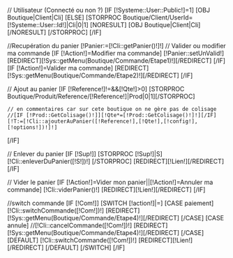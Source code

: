 // Utilisateur (Connecté ou non ?)
[IF [!Systeme::User::Public!]=1]
	[OBJ Boutique|Client|Cli]
[ELSE]
	[STORPROC Boutique/Client/UserId=[!Systeme::User::Id!]|Cli|0|1]
		[NORESULT]
			[OBJ Boutique|Client|Cli]
		[/NORESULT]
	[/STORPROC]
[/IF]

//Recupération du panier
[!Panier:=[!Cli::getPanier()!]!]
// Valider ou modifier ma commande
[IF [!Action!]=Modifier ma commande]
	[!Panier::setUnValid!]
	[REDIRECT][!Sys::getMenu(Boutique/Commande/Etape1)!][/REDIRECT]
[/IF]
[IF [!Action!]=Valider ma commande]
	[REDIRECT][!Sys::getMenu(Boutique/Commande/Etape2)!][/REDIRECT]
[/IF]

// Ajout au panier
[IF [!Reference!]!=&&[!Qte!]>0]
	[STORPROC Boutique/Produit/Reference/[!Reference!]|Prod|0|1][/STORPROC]

	// en commentaires car sur cete boutique on ne gère pas de colisage 
	//[IF [!Prod::GetColisage()!]][!Qte*=[!Prod::GetColisage()!]!][/IF]
	[!T:=[!Cli::ajouterAuPanier([!Reference!],[!Qte!],[!config!],[!options!])!]!]

[/IF]

// Enlever du panier
[IF [!Sup!]]
	[STORPROC [!Sup!]|S]
		[!Cli::enleverDuPanier([!S!])!]
	[/STORPROC]
	[REDIRECT][!Lien!][/REDIRECT]
[/IF]

// Vider le panier
[IF [!Action!]=Vider mon panier||[!Action!]=Annuler ma commande]
	[!Cli::viderPanier()!]
	[REDIRECT][!Lien!][/REDIRECT]
[/IF]

//switch commande
[IF [!Com!]]
	[SWITCH [!action!]|=]
		[CASE paiement]
			[!Cli::switchCommande([!Com!])!]
			[REDIRECT][!Sys::getMenu(Boutique/Commande/Etape4)!][/REDIRECT]
		[/CASE]
		[CASE annule]
			//[!Cli::cancelCommande([!Com!])!]
			[REDIRECT][!Sys::getMenu(Boutique/Commande/Etape4)!][/REDIRECT]
		[/CASE]
		[DEFAULT]
			[!Cli::switchCommande([!Com!])!]
			[REDIRECT][!Lien!][/REDIRECT]
        [/DEFAULT]
    [/SWITCH]
[/IF]